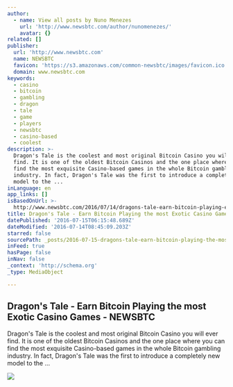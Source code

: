 ```yaml
---
author:
  - name: View all posts by Nuno Menezes
    url: 'http://www.newsbtc.com/author/nunomenezes/'
    avatar: {}
related: []
publisher:
  url: 'http://www.newsbtc.com'
  name: NEWSBTC
  favicon: 'https://s3.amazonaws.com/common-newsbtc/images/favicon.ico'
  domain: www.newsbtc.com
keywords:
  - casino
  - bitcoin
  - gambling
  - dragon
  - tale
  - game
  - players
  - newsbtc
  - casino-based
  - coolest
description: >-
  Dragon's Tale is the coolest and most original Bitcoin Casino you will ever
  find. It is one of the oldest Bitcoin Casinos and the one place where you can
  find the most exquisite Casino-based games in the whole Bitcoin gambling
  industry. In fact, Dragon's Tale was the first to introduce a completely new
  model to the ...
inLanguage: en
app_links: []
isBasedOnUrl: >-
  http://www.newsbtc.com/2016/07/14/dragons-tale-earn-bitcoin-playing-exotic-casino-games/
title: Dragon's Tale - Earn Bitcoin Playing the most Exotic Casino Games - NEWSBTC
datePublished: '2016-07-15T06:15:48.689Z'
dateModified: '2016-07-14T08:45:09.203Z'
starred: false
sourcePath: _posts/2016-07-15-dragons-tale-earn-bitcoin-playing-the-most-exotic-casino.md
inFeed: true
hasPage: false
inNav: false
_context: 'http://schema.org'
_type: MediaObject

---
```

<article style=""><h1>Dragon's Tale - Earn Bitcoin Playing the most Exotic Casino Games - NEWSBTC</h1><p>Dragon's Tale is the coolest and most original Bitcoin Casino you will ever find. It is one of the oldest Bitcoin Casinos and the one place where you can find the most exquisite Casino-based games in the whole Bitcoin gambling industry. In fact, Dragon's Tale was the first to introduce a completely new model to the ...</p><img src="http://s3.amazonaws.com/main-newsbtc-images/2016/02/23165650/dragons-tale2.jpg" /></article>